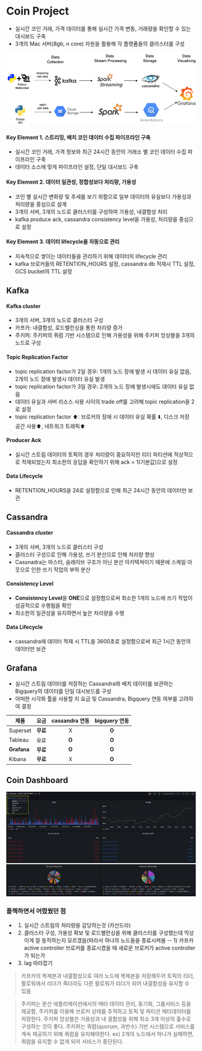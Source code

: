 # Coin Project
- 실시간 코인 거래, 가격 데이터를 통해 실시간 가격 변동, 거래량을 확인할 수 있는 대시보드 구축
- 3개의 Mac 서버(8gb, n core) 자원을 활용해 각 플랫폼들의 클러스터를 구성

![data_platform_architecture](./image/data_platform_architecture.png)

#### **Key Element 1. 스트리밍, 배치 코인 데이터 수집 파이프라인 구축**
- 실시간 코인 거래, 가격 정보와 최근 24시간 동안의 거래소 별 코인 데이터 수집 파이프라인 구축
- 데이터 소스에 맞게 파이프라인 설정, 단일 대시보드 구축

#### **Key Element 2. 데이터 일관성, 정합성보다 처리량, 가용성**
- 코인 별 실시간 변화량 및 추세를 보기 위함으로 일부 데이터의 유실보다 가용성과 처리량을 중심으로 설계
- 3개의 서버, 3개의 노드로 클러스터를 구성하여 가용성, 내결함성 처리
- kafka produce ack, cassandra consistency level을 가용성, 처리량을 중심으로 설정

#### **Key Element 3. 데이터 lifecycle을 자동으로 관리**
- 지속적으로 쌓이는 데이터들을 관리하기 위해 데이터의 lifecycle 관리
- kafka 브로커들의 RETENTION_HOURS 설정, cassandra db 적재시 TTL 설정, GCS bucket의 TTL 설정


## Kafka
#### Kafka cluster
- 3개의 서버, 3개의 노드로 클러스터 구성
- 카프카: 내결함성, 로드밸런싱을 통한 처리량 증가
- 주키퍼: 주키퍼의 쿼럼 기반 시스템으로 인해 가용성을 위해 주키퍼 앙상블을 3개의 노드로 구성
#### Topic Replication Factor 
- topic replication factor가 2일 경우: 1개의 노드 장애 발생 시 데이터 유실 없음, 2개의 노드 장애 발생시 데이터 유실 발생
- topic replication factor가 3일 경우: 2개의 노드 장애 발생시에도 데이터 유실 없음
- 데이터 유실과 서버 리소스 사용 사이의 trade off를 고려해 topic replication을 2로 설정
- topic replication factor ⬆: 브로커의 장애 시 데이터 유실 확률 ️⬇️, 디스크 저장 공간 사용⬆, 네트워크 트래픽⬆
#### Producer Ack
- 실시간 스트림 데이터의 토픽의 경우 처리량이 중요하지만 리더 파티션에 적상적으로 적재되었는지 최소한의 응답을 확인하기 위해 ack = 1(기본값)으로 설정
#### Data Lifecycle
- RETENTION_HOURS을 24로 설정함으로 인해 최근 24시간 동안의 데이터만 보관

## Cassandra
#### Cassandra cluster
- 3개의 서버, 3개의 노드로 클러스터 구성
- 클러스터 구성으로 인해 가용성, 쓰기 분산으로 인해 처리량 향상
- Cassnadra는 마스터, 슬레이브 구조가 아닌 분산 아키텍쳐이기 때문에 스케일 아웃으로 인한 쓰기 작업의 부하 분산
#### Consistency Level
- **Consistency Level**을 **ONE**으로 설정함으로써 최소한 1개의 노드에 쓰기 작업이 성공적으로 수행됨을 확인
- 최소한의 일관성을 유지하면서 높은 처리량을 수행
#### Data Lifecycle
- cassandra에 데이터 적재 시 TTL을 3600초로 설정함으로써 최근 1시간 동안의 데이터만 보관
## Grafana
- 실시간 스트림 데이터를 저장하는 Cassandra와 배치 데이터를 보관하는 Bigquery의 데이터를 단일 대시보드를 구성 
- 어떠한 시각화 툴을 사용할 지 요금 및 Cassandra, Bigquery 연동 여부를 고려하여 결정

| 제품 | 요금 | cassandra 연동 | bigquery 연동 |
| ------ | :------: | :------: | :------: |
| Superset | **무료** | X | **O** |  
| Tableau | 유료 | **O** | **O** |  
| **Grafana** | **무료** | **O** | **O** |  
| Kibana | **무료** | X | **O** |  

## Coin Dashboard
![coin_dashboard1](./image/coin_dashboard1.png)
![coin_dashboard2](./image/coin_dashboard2.png)


### 플젝하면서 어렸웠던 점
- 1. 실시간 스트림의 처리량을 감당하는것 (카산드라)
- 2. 클러스터 구성, 가용성 확보 및 로드밸런싱을 위해 클러스터를 구성했는데 막상 이게 잘 동작하는지 모르겠음(따라서 하나의 노드들을 종료시켜봄
-- 1) 카프카 active controller 브로커를 종료시켰을 때 새로운 브로커가 active controller가 되는가
- 3. lag 따라잡기 




> 카프카의 복제본과 내결함성으로 여러 노드에 복제본을 저장해두어 토픽의 리더, 팔로워에서 리더가 죽더라도 다른 팔로워가 리더가 되어 내결함성을 유지할 수 있음

> 주키퍼는 분산 애플리케이션에서의 메타 데이터 관리, 동기화, 그룹서비스 등을 제공함, 주키퍼를 이용해 브로커 상태를 추적하고 토픽 및 파티션 메타데이터를 저장한다.
> 주키퍼 앙상블은 가용성과 내 결함성을 위해 최소 3개 이상의 홀수로 구성하는 것이 좋다. 주키퍼는 쿼럼(quorum, 과반수) 기반 시스템으로 서비스를 계속 제공하기 위해 쿼럼을 유지해야한다. ex) 2개의 노드에서 하나가 실패하면, 쿼럼을 유지할 수 없게 되어 서비스가 중단된다.


